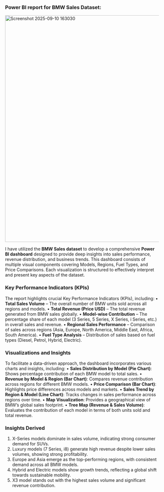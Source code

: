 ### Power BI report for BMW Sales Dataset:
<img width="1332" height="741" alt="Screenshot 2025-09-10 163030" src="https://github.com/user-attachments/assets/a0f14e01-0af9-4019-90f4-f8cca33c7831" />

I have utilized the **BMW Sales dataset** to develop a comprehensive **Power BI dashboard**  designed to provide deep insights into sales performance, revenue distribution, and business trends. This dashboard consists of multiple visual components covering Models, Regions, Fuel Types, and Price Comparisons. Each visualization is structured to effectively interpret and present key aspects of the dataset.

### **Key Performance Indicators (KPIs)**
The report highlights crucial Key Performance Indicators (KPIs), including:
•	**Total Sales Volume** – The overall number of BMW units sold across all regions and models.
•	**Total Revenue (Price USD)** – The total revenue generated from BMW sales globally.
•	**Model-wise Contribution** – The percentage share of each model (3 Series, 5 Series, X Series, i Series, etc.) in overall sales and revenue.
•	**Regional Sales Performance** – Comparison of sales across regions (Asia, Europe, North America, Middle East, Africa, South America).
•	**Fuel Type Analysis** – Distribution of sales based on fuel types (Diesel, Petrol, Hybrid, Electric).
### **Visualizations and Insights**
To facilitate a data-driven approach, the dashboard incorporates various charts and insights, including:
•	**Sales Distribution by Model (Pie Chart)**: Shows percentage contribution of each BMW model to total sales.
•	**Revenue by Model & Region (Bar Chart)**: Compares revenue contribution across regions for different BMW models.
•	**Price Comparison (Bar Chart)**: Highlights price differences across models and markets.
•	**Sales Trend by Region & Model (Line Chart)**: Tracks changes in sales performance across regions over time.
•	**Map Visualization**: Provides a geographical view of BMW’s global sales footprint.
•	**Tree Map (Revenue & Sales Volume)**: Evaluates the contribution of each model in terms of both units sold and total revenue.
### **Insights Derived**
1.	X-Series models dominate in sales volume, indicating strong consumer demand for SUVs.
2.	Luxury models (7 Series, i8) generate high revenue despite lower sales volumes, showing strong profitability.
3.	Europe and Asia emerge as the top-performing regions, with consistent demand across all BMW models.
4.	Hybrid and Electric models show growth trends, reflecting a global shift towards sustainable mobility.
5.	X3 model stands out with the highest sales volume and significant revenue contribution.

